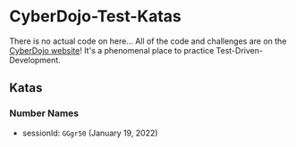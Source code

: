 # CyberDojo-Test-Katas

There is no actual code on here... All of the code and challenges are on the [CyberDojo website](https://cyber-dojo.org/creator/home)! It's a phenomenal place to practice Test-Driven-Development. 

## Katas

### Number Names
- sessionId: `GGgr50` (January 19, 2022)
